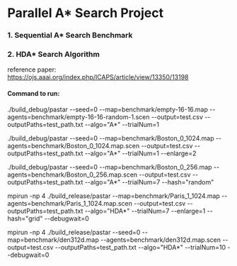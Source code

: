 # Parallel A* Search Project

### 1. Sequential A* Search Benchmark

### 2. HDA* Search Algorithm
reference paper: https://ojs.aaai.org/index.php/ICAPS/article/view/13350/13198



#### Command to run:

./build_debug/pastar --seed=0 --map=benchmark/empty-16-16.map --agents=benchmark/empty-16-16-random-1.scen --output=test.csv  --outputPaths=test_path.txt --algo="A*" --trialNum=1


./build_debug/pastar --seed=0 --map=benchmark/Boston_0_1024.map --agents=benchmark/Boston_0_1024.map.scen --output=test.csv  --outputPaths=test_path.txt --algo="A*" --trialNum=1 --enlarge=2

./build_debug/pastar --seed=0 --map=benchmark/Boston_0_256.map --agents=benchmark/Boston_0_256.map.scen --output=test.csv  --outputPaths=test_path.txt --algo="A*" --trialNum=7 --hash="random"

mpirun -np 4 ./build_release/pastar --map=benchmark/Paris_1_1024.map --agents=benchmark/Paris_1_1024.map.scen --output=test.csv  --outputPaths=test_path.txt --algo="HDA*" --trialNum=7 --enlarge=1 --hash="grid" --debugwait=0

mpirun -np 4 ./build_release/pastar --seed=0 --map=benchmark/den312d.map --agents=benchmark/den312d.map.scen --output=test.csv  --outputPaths=test_path.txt --algo="HDA*" --trialNum=10 --debugwait=0

